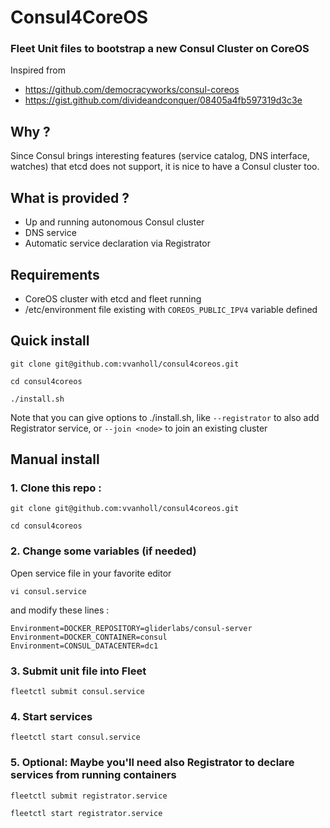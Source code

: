 # Consul4CoreOS

### Fleet Unit files to bootstrap a new Consul Cluster on CoreOS

Inspired from
- https://github.com/democracyworks/consul-coreos
- https://gist.github.com/divideandconquer/08405a4fb597319d3c3e

## Why ?
Since Consul brings interesting features (service catalog, DNS interface, watches) that etcd does not support, it is nice to have a Consul cluster too.

## What is provided ?
- Up and running autonomous Consul cluster
- DNS service
- Automatic service declaration via Registrator

## Requirements
- CoreOS cluster with etcd and fleet running
- /etc/environment file existing with `COREOS_PUBLIC_IPV4` variable defined

## Quick install
`git clone git@github.com:vvanholl/consul4coreos.git`

`cd consul4coreos`

`./install.sh`

Note that you can give options to ./install.sh, like `--registrator` to also add Registrator service, or `--join <node>` to join an existing cluster

## Manual install

### 1. Clone this repo :
`git clone git@github.com:vvanholl/consul4coreos.git`

`cd consul4coreos`

### 2. Change some variables (if needed)
Open service file in your favorite editor

`vi consul.service`

and modify these lines :

```
Environment=DOCKER_REPOSITORY=gliderlabs/consul-server
Environment=DOCKER_CONTAINER=consul
Environment=CONSUL_DATACENTER=dc1
```

### 3. Submit unit file into Fleet
`fleetctl submit consul.service`

### 4. Start services
`fleetctl start consul.service`

### 5. Optional: Maybe you'll need also Registrator to declare services from running containers
`fleetctl submit registrator.service`

`fleetctl start registrator.service`
